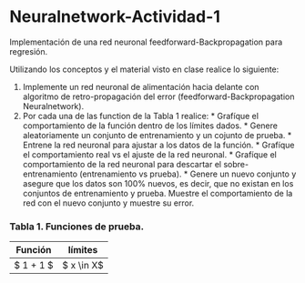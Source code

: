 # Neuralnetwork-Actividad-1
Implementación de una red neuronal feedforward-Backpropagation para regresión.

Utilizando los conceptos y el material visto en clase realice lo siguiente:

  1. Implemente un red neuronal de alimentación hacia delante con algoritmo de retro-propagación del error (feedforward-Backpropagation Neuralnetwork).
  2. Por cada una de las function de la Tabla 1 realice:
    * Grafíque el comportamiento de la función dentro de los límites dados.
    * Genere aleatoriamente un conjunto de entrenamiento y un cojunto de prueba.
    * Entrene la red neuronal para ajustar a los datos de la función.
    * Grafíque el comportamiento real vs el ajuste de la red neuronal.
    * Grafíque el comportamiento de la red neuronal para descartar el sobre-entrenamiento (entrenamiento vs prueba).
    * Genere un nuevo conjunto y asegure que los datos son 100% nuevos, es decir, que no existan en los conjuntos de entrenamiento y prueba. Muestre el comportamiento de la red con el nuevo conjunto y muestre su error.

### Tabla 1. Funciones de prueba.

| Función   | límites |
| -----------| -------|
| $ 1 + 1 $ | $ x \in X$  |
